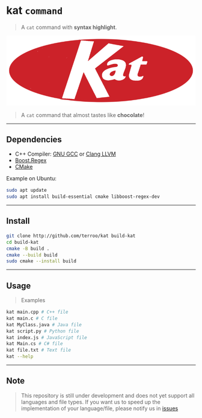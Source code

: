 # kat `command`
> A `cat` command with **syntax highlight**.

![kat](./kat.png) 
> A `cat` command that almost tastes like **chocolate**!

---

## Dependencies
+ C++ Compiler: [GNU GCC](https://gcc.gnu.org/) or [Clang LLVM](https://clang.llvm.org/)
+ [Boost.Regex](https://www.boost.org/doc/libs/1_87_0/libs/regex/)
+ [CMake](https://cmake.org/)

Example on Ubuntu:
```bash
sudo apt update
sudo apt install build-essential cmake libboost-regex-dev
```

---

## Install
```bash
git clone http://github.com/terroo/kat build-kat
cd build-kat
cmake -B build .
cmake --build build
sudo cmake --install build
```

---

## Usage
> Examples
```bash
kat main.cpp # C++ file
kat main.c # C file
kat MyClass.java # Java file
kat script.py # Python file
kat index.js # JavaScript file
kat Main.cs # C# file
kat file.txt # Text file
kat --help
```

---

## Note
> This repository is still under development and does not yet support all languages and file types. If you want us to speed up the implementation of your language/file, please notify us in [issues](https://github.com/terroo/kat/issues)
